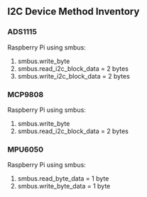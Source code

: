 ## I2C Device Method Inventory  
### ADS1115  
Raspberry Pi using smbus:
1. smbus.write_byte
2. smbus.read_i2c_block_data = 2 bytes
3. smbus.write_i2c_block_data = 2 bytes

### MCP9808  
Raspberry Pi using smbus:
1. smbus.write_byte
2. smbus.read_i2c_block_data = 2 bytes

### MPU6050
Raspberry Pi using smbus:
1. smbus.read_byte_data = 1 byte
2. smbus.write_byte_data = 1 byte
